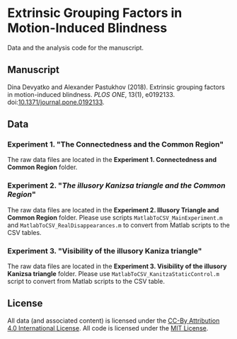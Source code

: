 # Extrinsic Grouping Factors in Motion-Induced Blindness
Data and the analysis code for the  manuscript.

## Manuscript
Dina Devyatko and Alexander Pastukhov (2018). Extrinsic grouping factors in motion-induced blindness. _PLOS ONE_, 13(1), e0192133. doi:[10.1371/journal.pone.0192133](https://doi.org/10.1371/journal.pone.0192133).

## Data

### Experiment 1. "__The Connectedness and the Common Region__"
The raw data files are located in the __Experiment 1. Connectedness and Common Region__ folder. 

### Experiment 2. "_The illusory Kanizsa triangle and the Common Region_"
The raw data files are located in the __Experiment 2. Illusory Triangle and Common Region__ folder. Please use scripts `MatlabToCSV_MainExperiment.m` and `MatlabToCSV_RealDisappearances.m` to convert from Matlab scripts to the CSV tables.

### Experiment 3. "__Visibility of the illusory Kaniza triangle__"
The raw data files are located in the __Experiment 3. Visibility of the illusory Kanizsa triangle__ folder. Please use `MatlabToCSV_KanitzaStaticControl.m` script to convert from Matlab scripts to the CSV table.

## License
All data (and associated content) is licensed under the [CC-By Attribution 4.0 International License](https://creativecommons.org/licenses/by/4.0/). All code is licensed
under the [MIT License](http://www.opensource.org/licenses/mit-license.php).
